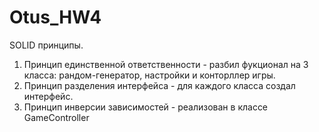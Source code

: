 # Otus_HW4
SOLID принципы.

1. Принцип единственной ответственности - разбил фукционал на 3 класса: рандом-генератор, настройки и конторллер игры.
2. Принцип разделения интерфейса - для каждого класса создал интерфейс.
3. Принцип инверсии зависимостей - реализован в классе GameController
